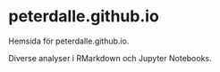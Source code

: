 # peterdalle.github.io

Hemsida för peterdalle.github.io.

Diverse analyser i RMarkdown och Jupyter Notebooks.